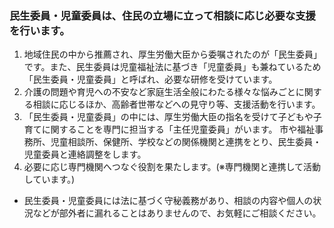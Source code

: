 
### 民生委員・児童委員は、住民の立場に立って相談に応じ必要な支援を行います。

1. 地域住民の中から推薦され、厚生労働大臣から委嘱されたのが「民生委員」です。また、民生委員は児童福祉法に基づき「児童委員」も兼ねているため「民生委員・児童委員」と呼ばれ、必要な研修を受けています。																		
2. 介護の問題や育児への不安など家庭生活全般にわたる様々な悩みごとに関する相談に応じるほか、高齢者世帯などへの見守り等、支援活動を行います。																		
3. 「民生委員・児童委員」の中には、厚生労働大臣の指名を受けて子どもや子育てに関することを専門に担当する「主任児童委員」がいます。 市や福祉事務所、児童相談所、保健所、学校などの関係機関と連携をとり、民生委員・児童委員と連絡調整をします。				
4. 必要に応じ専門機関へつなぐ役割を果たします。(※専門機関と連携して活動しています。)

- 民生委員・児童委員には法に基づく守秘義務があり、相談の内容や個人の状況などが部外者に漏れることはありませんので、お気軽にご相談ください。						
